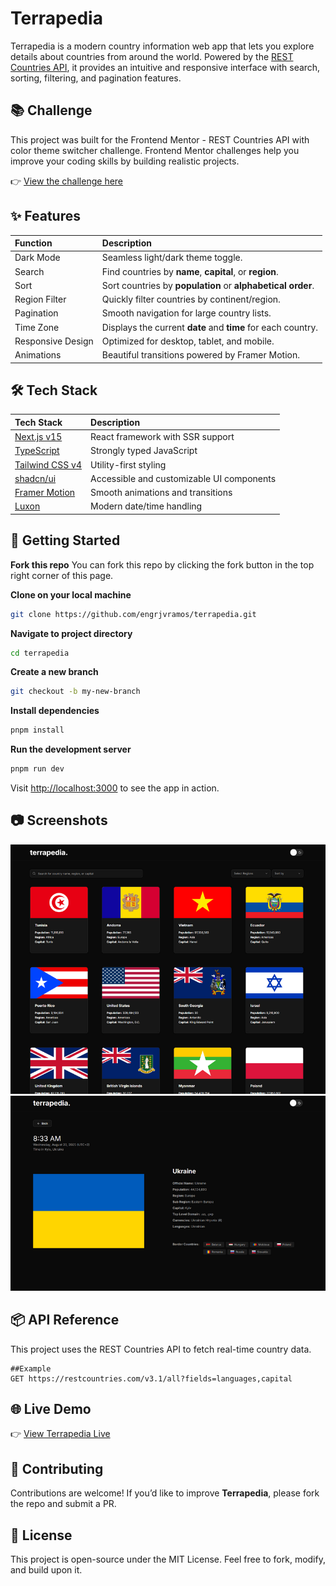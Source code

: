 # Terrapedia

Terrapedia is a modern country information web app that lets you explore details about countries from around the world. Powered by the [REST Countries API](https://restcountries.com/), it provides an intuitive and responsive interface with search, sorting, filtering, and pagination features.

## 📚 Challenge

This project was built for the Frontend Mentor - REST Countries API with color theme switcher challenge.
Frontend Mentor challenges help you improve your coding skills by building realistic projects.

👉 [View the challenge here](https://www.frontendmentor.io/challenges/rest-countries-api-with-color-theme-switcher-5cacc469fec04111f7b848ca)

## ✨ Features

| Function          | Description                                                  |
| :---------------- | :----------------------------------------------------------- |
| Dark Mode         | Seamless light/dark theme toggle.                            |
| Search            | Find countries by **name**, **capital**, or **region**.      |
| Sort              | Sort countries by **population** or **alphabetical order**.  |
| Region Filter     | Quickly filter countries by continent/region.                |
| Pagination        | Smooth navigation for large country lists.                   |
| Time Zone         | Displays the current **date** and **time** for each country. |
| Responsive Design | Optimized for desktop, tablet, and mobile.                   |
| Animations        | Beautiful transitions powered by Framer Motion.              |

## 🛠 Tech Stack

| Tech Stack                                      | Description                               |
| :---------------------------------------------- | :---------------------------------------- |
| [Next.js v15](https://nextjs.org/)              | React framework with SSR support          |
| [TypeScript](https://www.typescriptlang.org/)   | Strongly typed JavaScript                 |
| [Tailwind CSS v4](https://tailwindcss.com/)     | Utility-first styling                     |
| [shadcn/ui](https://ui.shadcn.com/)             | Accessible and customizable UI components |
| [Framer Motion](https://www.framer.com/motion/) | Smooth animations and transitions         |
| [Luxon](https://moment.github.io/luxon/)        | Modern date/time handling                 |

## 🚀 Getting Started

**Fork this repo**
You can fork this repo by clicking the fork button in the top right corner of this page.

**Clone on your local machine**

```bash
git clone https://github.com/engrjvramos/terrapedia.git
```

**Navigate to project directory**

```bash
cd terrapedia
```

**Create a new branch**

```bash
git checkout -b my-new-branch
```

**Install dependencies**

```bash
pnpm install
```

**Run the development server**

```bash
pnpm run dev
```

Visit [http://localhost:3000](http://localhost:3000) to see the app in action.

## 📷 Screenshots

![](./screenshots/screenshot_1.png)
![](./screenshots/screenshot_2.png)

## 📦 API Reference

This project uses the REST Countries API to fetch real-time country data.

```http
##Example
GET https://restcountries.com/v3.1/all?fields=languages,capital
```

## 🌐 Live Demo

👉 [View Terrapedia Live](https://terrapedia.vercel.app)

## 🤝 Contributing

Contributions are welcome! If you’d like to improve **Terrapedia**, please fork the repo and submit a PR.

## 📄 License

This project is open-source under the MIT License. Feel free to fork, modify, and build upon it.
